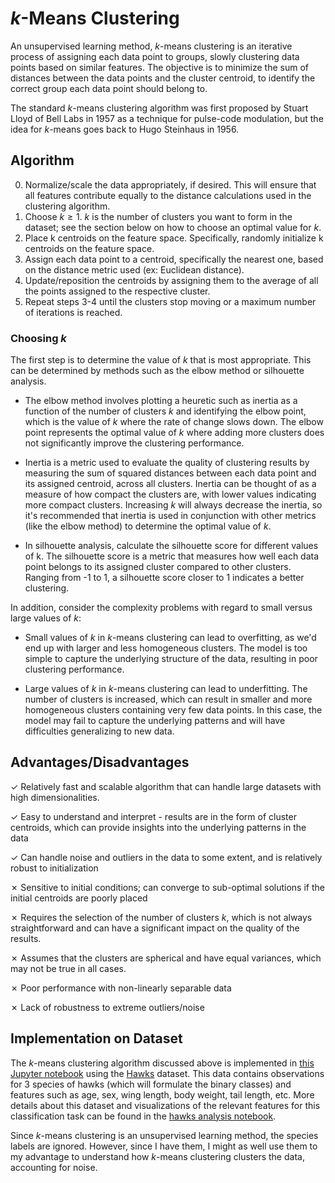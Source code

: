 # *k*-Means Clustering

An unsupervised learning method, *k*-means clustering is an iterative process of assigning each data point to groups, slowly clustering data points based on similar features. The objective is to minimize the sum of distances between the data points and the cluster centroid, to identify the correct group each data point should belong to.

The standard *k*-means clustering algorithm was first proposed by Stuart Lloyd of Bell Labs in 1957 as a technique for pulse-code modulation, but the idea for *k*-means goes back to Hugo Steinhaus in 1956. 

## Algorithm

0. Normalize/scale the data appropriately, if desired. This will ensure that all features contribute equally to the distance calculations used in the clustering algorithm.
1. Choose $k \ge 1$. *k* is the number of clusters you want to form in the dataset; see the section below on how to choose an optimal value for *k*.
2. Place k centroids on the feature space. Specifically, randomly initialize k centroids on the feature space.
3. Assign each data point to a centroid, specifically the nearest one, based on the distance metric used (ex: Euclidean distance).
4. Update/reposition the centroids by assigning them to the average of all the points assigned to the respective cluster. 
5. Repeat steps 3-4 until the clusters stop moving or a maximum number of iterations is reached.

### Choosing *k*

The first step is to determine the value of *k* that is most appropriate. This can be determined by methods such as the elbow method or silhouette analysis.

* The elbow method involves plotting a heuretic such as inertia as a function of the number of clusters *k* and identifying the elbow point, which is the value of *k* where the rate of change slows down. The elbow point represents the optimal value of *k* where adding more clusters does not significantly improve the clustering performance.

* Inertia is a metric used to evaluate the quality of clustering results by measuring the sum of squared distances between each data point and its assigned centroid, across all clusters. Inertia can be thought of as a measure of how compact the clusters are, with lower values indicating more compact clusters. Increasing *k* will always decrease the inertia, so it's recommended that inertia is used in conjunction with other metrics (like the elbow method) to determine the optimal value of *k*.

* In silhouette analysis, calculate the silhouette score for different values of k. The silhouette score is a metric that measures how well each data point belongs to its assigned cluster compared to other clusters. Ranging from -1 to 1, a silhouette score closer to 1 indicates a better clustering.

In addition, consider the complexity problems with regard to small versus large values of *k*:

* Small values of *k* in *k*-means clustering can lead to overfitting, as we'd end up with larger and less homogeneous clusters. The model is too simple to capture the underlying structure of the data, resulting in poor clustering performance.

* Large values of *k* in *k*-means clustering can lead to underfitting. The number of clusters is increased, which can result in smaller and more homogeneous clusters containing very few data points. In this case, the model may fail to capture the underlying patterns and will have difficulties generalizing to new data.


## Advantages/Disadvantages
✓ Relatively fast and scalable algorithm that can handle large datasets with high dimensionalities.

✓ Easy to understand and interpret - results are in the form of cluster centroids, which can provide insights into the underlying patterns in the data

✓ Can handle noise and outliers in the data to some extent, and is relatively robust to initialization

✗ Sensitive to initial conditions; can converge to sub-optimal solutions if the initial centroids are poorly placed

✗ Requires the selection of the number of clusters *k*, which is not always straightforward and can have a significant impact on the quality of the results.

✗ Assumes that the clusters are spherical and have equal variances, which may not be true in all cases.

✗ Poor performance with non-linearly separable data

✗ Lack of robustness to extreme outliers/noise

## Implementation on Dataset

The *k*-means clustering algorithm discussed above is implemented in [this Jupyter notebook](https://github.com/kary5678/INDE-577/blob/main/unsupervised-learning/k-means_clustering/k-means_clustering.ipynb) using the [Hawks](https://github.com/kary5678/INDE-577/blob/main/Data/hawks.csv) dataset. This data contains observations for 3 species of hawks (which will formulate the binary classes) and features such as age, sex, wing length, body weight, tail length, etc. More details about this dataset and visualizations of the relevant features for this classification task can be found in the [hawks analysis notebook](https://github.com/kary5678/INDE-577/blob/main/Data/hawks_analysis.ipynb).

Since *k*-means clustering is an unsupervised learning method, the species labels are ignored. However, since I have them, I might as well use them to my advantage to understand how *k*-means clustering clusters the data, accounting for noise.
